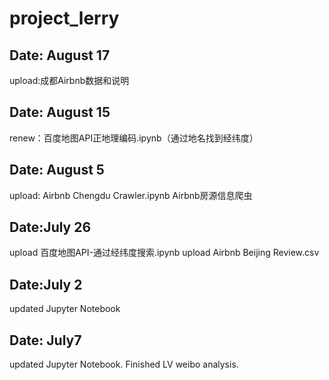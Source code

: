 # project_lerry
## Date: August 17
upload:成都Airbnb数据和说明

## Date: August 15
renew：百度地图API正地理编码.ipynb（通过地名找到经纬度）


## Date: August 5
upload: Airbnb Chengdu Crawler.ipynb
Airbnb房源信息爬虫

## Date:July 26
upload 百度地图API-通过经纬度搜索.ipynb
upload Airbnb Beijing Review.csv

## Date:July 2

updated Jupyter Notebook

## Date: July7

updated Jupyter Notebook. Finished LV weibo analysis.
